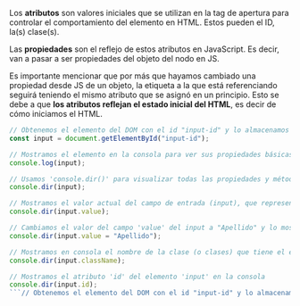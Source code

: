 Los **atributos** son valores iniciales que se utilizan en la tag de apertura para controlar el comportamiento del elemento en HTML. Estos pueden el ID, la(s) clase(s).

Las **propiedades** son el reflejo de estos atributos en JavaScript. Es decir, van a pasar a ser propiedades del objeto del nodo en JS.

Es importante mencionar que por más que hayamos cambiado una propiedad desde JS de un objeto, la etiqueta a la que está referenciando seguirá teniendo el mismo atributo que se asignó en un principio. Esto se debe a que **los atributos reflejan el estado inicial del HTML**, es decir de cómo iniciamos el HTML.

```javascript
// Obtenemos el elemento del DOM con el id "input-id" y lo almacenamos en la variable 'input'
const input = document.getElementById("input-id");

// Mostramos el elemento en la consola para ver sus propiedades básicas
console.log(input);

// Usamos 'console.dir()' para visualizar todas las propiedades y métodos del objeto 'input'
console.dir(input);

// Mostramos el valor actual del campo de entrada (input), que representa lo que el usuario ha ingresado
console.dir(input.value);

// Cambiamos el valor del campo 'value' del input a "Apellido" y lo mostramos en la consola
console.dir(input.value = "Apellido");

// Mostramos en consola el nombre de la clase (o clases) que tiene el elemento 'input'
console.dir(input.className);

// Mostramos el atributo 'id' del elemento 'input' en la consola
console.dir(input.id);
```// Obtenemos el elemento del DOM con el id "input-id" y lo almacenamos en la variable 'input' const input = document.getElementById("input-id"); // Mostramos el elemento en la consola para ver sus propiedades básicas console.log(input); // Usamos 'console.dir()' para visualizar todas las propiedades y métodos del objeto 'input' console.dir(input); // Mostramos el valor actual del campo de entrada (input), que representa lo que el usuario ha ingresado console.dir(input.value); // Cambiamos el valor del campo 'value' del input a "Apellido" y lo mostramos en la consola console.dir(input.value = "Apellido"); // Mostramos en consola el nombre de la clase (o clases) que tiene el elemento 'input' console.dir(input.className); // Mostramos el atributo 'id' del elemento 'input' en la consola console.dir(input.id);
```
